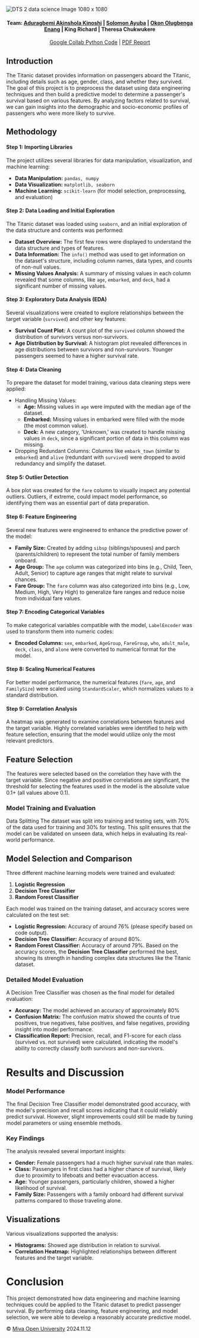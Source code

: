 ![DTS 2 data science Image 1080 x 1080](https://github.com/user-attachments/assets/68522a63-4f10-43a2-b05b-f743e4943e6b)

<div align="center"> 
 
#### **Team:** [Aduragbemi Akinshola Kinoshi](https://github.com/pkinoshi) |⁠ ⁠[Solomon Ayuba](https://github.com/SolomonAyuba) | [Okon Olugbenga Enang](https://github.com/Nanoshogun) | King Richard | Theresa Chukwukere
[Google Collab Python Code](https://colab.research.google.com/drive/1mvypBO62sDGjPZKyTyKn5DKs6DGTtTxD#scrollTo=oJAJMiEukq2a) | [PDF Report](https://drive.google.com/file/d/1QPoplIHIaasXOEPoBOfOEEawaFaa1_kP/view) 

</div>

## Introduction
The Titanic dataset provides information on passengers aboard the Titanic, including details such as age, gender, class, and whether they survived. The goal of this project is to preprocess the dataset using data engineering techniques and then build a predictive model to determine a passenger's survival based on various features. By analyzing factors related to survival, we can gain insights into the demographic and socio-economic profiles of passengers who were more likely to survive.
 
## Methodology
#### Step 1: Importing Libraries
The project utilizes several libraries for data manipulation, visualization, and machine learning:
- **Data Manipulation:** `pandas, numpy`
- **Data Visualization:** `matplotlib, seaborn`
- **Machine Learning:** `scikit-learn` (for model selection, preprocessing, and evaluation)

#### Step 2: Data Loading and Initial Exploration
The Titanic dataset was loaded using `seaborn`, and an initial exploration of the data structure and contents was performed:
- **Dataset Overview:** The first few rows were displayed to understand the data structure and types of features.
- **Data Information:** The `info()` method was used to get information on the dataset's structure, including column names, data types, and counts of non-null values.
- **Missing Values Analysis:** A summary of missing values in each column revealed that some columns, like `age`, `embarked`, and `deck`, had a significant number of missing values.

#### Step 3: Exploratory Data Analysis (EDA)
Several visualizations were created to explore relationships between the target variable (`survived`) and other key features:
- **Survival Count Plot:** A count plot of the `survived` column showed the distribution of survivors versus non-survivors.
- **Age Distribution by Survival:** A histogram plot revealed differences in age distributions between survivors and non-survivors. Younger passengers seemed to have a higher survival rate.

#### Step 4: Data Cleaning
To prepare the dataset for model training, various data cleaning steps were applied:
- Handling Missing Values:
  - **Age:** Missing values in `age` were imputed with the median age of the dataset.
  - **Embarked:** Missing values in embarked were filled with the mode (the most common value).
  - **Deck:** A new category, 'Unknown,' was created to handle missing values in `deck`, since a significant portion of data in this column was missing.
- Dropping Redundant Columns: Columns like `embark_town` (similar to `embarked`) and `alive` (redundant with `survived`) were dropped to avoid redundancy and simplify the dataset.

#### Step 5: Outlier Detection
A box plot was created for the `fare` column to visually inspect any potential outliers. Outliers, if extreme, could impact model performance, so identifying them was an essential part of data preparation.

#### Step 6: Feature Engineering
Several new features were engineered to enhance the predictive power of the model:
- **Family Size:** Created by adding `sibsp` (siblings/spouses) and parch (parents/children) to represent the total number of family members onboard.
- **Age Group:** The `age` column was categorized into bins (e.g., Child, Teen, Adult, Senior) to capture age ranges that might relate to survival chances.
- **Fare Group:** The `fare` column was also categorized into bins (e.g., Low, Medium, High, Very High) to generalize fare ranges and reduce noise from individual fare values.

#### Step 7: Encoding Categorical Variables
To make categorical variables compatible with the model, `LabelEncoder` was used to transform them into numeric codes:
- **Encoded Columns:** `sex`, `embarked`, `AgeGroup`, `FareGroup`, `who`, `adult_male`, `deck`, `class`, and `alone` were converted to numerical format for the model.

#### Step 8: Scaling Numerical Features
For better model performance, the numerical features (`fare`, `age`, and `FamilySize`) were scaled using `StandardScaler`, which normalizes values to a standard distribution.

#### Step 9: Correlation Analysis
A heatmap was generated to examine correlations between features and the target variable. Highly correlated variables were identified to help with feature selection, ensuring that the model would utilize only the most relevant predictors.
 
## Feature Selection
The features were selected based on the correlation they have with the target variable. Since negative and positive correlations are significant, the threshold for  selecting the features used in the model is the absolute value 0.1+ (all values above 0.1).

### Model Training and Evaluation
 Data Splitting
The dataset was split into training and testing sets, with 70% of the data used for training and 30% for testing. This split ensures that the model can be validated on unseen data, which helps in evaluating its real-world performance.

## Model Selection and Comparison
Three different machine learning models were trained and evaluated:
1. **Logistic Regression**
2. **Decision Tree Classifier**
3. **Random Forest Classifier**

Each model was trained on the training dataset, and accuracy scores were calculated on the test set:
- **Logistic Regression:** Accuracy of around 76% (please specify based on code output).
- **Decision Tree Classifier:** Accuracy of around 80%.
- **Random Forest Classifier:** Accuracy of around 79%.
Based on the accuracy scores, the **Decision Tree Classifier** performed the best, showing its strength in handling complex data structures like the Titanic dataset.

### Detailed Model Evaluation
A Decision Tree Classifier was chosen as the final model for detailed evaluation:
- **Accuracy:** The model achieved an accuracy of approximately 80%
- **Confusion Matrix:** The confusion matrix showed the counts of true positives, true negatives, false positives, and false negatives, providing insight into model performance.
- **Classification Report:** Precision, recall, and F1-score for each class (survived vs. not survived) were calculated, indicating the model's ability to correctly classify both survivors and non-survivors.
 
# Results and Discussion
### Model Performance
The final Decision Tree Classifier model demonstrated good accuracy, with the model's precision and recall scores indicating that it could reliably predict survival. However, slight improvements could still be made by tuning model parameters or using ensemble methods.

### Key Findings
The analysis revealed several important insights:
- **Gender:** Female passengers had a much higher survival rate than males.
- **Class:** Passengers in first class had a higher chance of survival, likely due to proximity to lifeboats and better evacuation access.
- **Age:** Younger passengers, particularly children, showed a higher likelihood of survival.
- **Family Size:** Passengers with a family onboard had different survival patterns compared to those traveling alone.

## Visualizations
Various visualizations supported the analysis:
- **Histograms:** Showed age distribution in relation to survival.
- **Correlation Heatmap:** Highlighted relationships between different features and the target variable.
 
# Conclusion
This project demonstrated how data engineering and machine learning techniques could be applied to the Titanic dataset to predict passenger survival. By performing data cleaning, feature engineering, and model selection, we were able to develop a reasonably accurate predictive model.

© [Miva Open University](https://miva.university/) 2024.11.12
